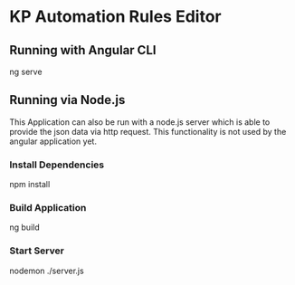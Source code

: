 # KP Automation Rules Editor

## Running with Angular CLI

ng serve

## Running via Node.js

This Application can also be run with a node.js server which is able to provide the json data via http request.
This functionality is not used by the angular application yet.

### Install Dependencies

npm install

### Build Application

ng build

### Start Server

nodemon ./server.js
